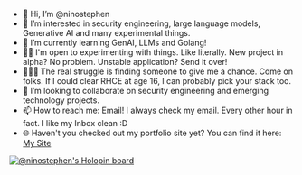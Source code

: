 - 👋 Hi, I’m @ninostephen
- 👀 I’m interested in security engineering, large language models, Generative AI and many experimental things.
- 🌱 I’m currently learning GenAI, LLMs and Golang! 
- 😶‍🌫️ I'm open to experimenting with things. Like literally. New project in alpha? No problem. Unstable application? Send it over!
- 👨🏻‍🔧 The real struggle is finding someone to give me a chance. Come on folks. If I could clear RHCE at age 16, I can probably pick your stack too.
- 💞️ I’m looking to collaborate on security engineering and emerging technology projects.
- 📫 How to reach me: Email! I always check my email. Every other hour in fact. I like my Inbox clean :D
- 🌐 Haven't you checked out my portfolio site yet? You can find it here: [My Site](https://ninostephen.me/)

[![@ninostephen's Holopin board](https://holopin.me/ninostephen)](https://holopin.io/@ninostephen)

<!---
ninostephen/ninostephen is a ✨ special ✨ repository because its `README.md` (this file) appears on your GitHub profile.
You can click the Preview link to take a look at your changes.
--->
